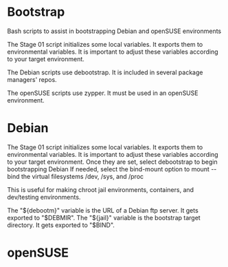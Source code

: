 # Bootstrap
Bash scripts to assist in bootstrapping Debian and openSUSE environments

The Stage 01 script initializes some local variables. 
It exports them to environmental variables.
It is important to adjust these variables according to your target environment.

The Debian scripts use debootstrap.
It is included in several package managers' repos. 

The openSUSE scripts use zypper.
It must be used in an openSUSE environment.

# Debian
The Stage 01 script initializes some local variables.
It exports them to environmental variables.
It is important to adjust these variables according to your target environment.
Once they are set, select debootstrap to begin bootstrapping Debian
If needed, select the bind-mount option to mount --bind the virtual filesystems
/dev, /sys, and /proc

This is useful for making chroot jail environments, containers,
and dev/testing environments.

The "${debootm}" variable is the URL of a Debian ftp server. 
It gets exported to "$DEBMIR".
The "${jail}" variable is the bootstrap target directory. 
It gets exported to "$BIND".

# openSUSE
